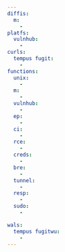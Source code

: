 ```yaml
---
diffis:
  m:
    -
platfs:
  vulnhub:
    -
curls:
  tempus fugit:
    -
functions:
  unix:
    -
  m:
    -
  vulnhub:
    -
  ep:
    -
  ci:
    -
  rce:
    -
  creds:
    -
  bre:
    -
  tunnel:
    -
  resp:
    -
  sudo:
    -

wals:
  tempus fugitwu:
    -
---
```

